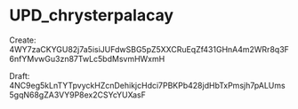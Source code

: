 # UPD_chrysterpalacay

Create:
4WY7zaCKYGU82j7a5isiJUFdwSBG5pZ5XXCRuEqZf431GHnA4m2WRr8q3F6nfYMvwGu3zn87TwLc5bdMsvmHWxmH

Draft:
4NC9eg5kLnTYTpvyckHZcnDehikjcHdci7PBKPb428jdHbTxPmsjh7pALUms5gqN68gZA3VY9P8ex2CSYcYUXasF
